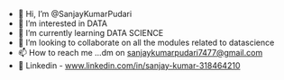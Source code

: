 - 👋 Hi, I’m @SanjayKumarPudari
- 👀 I’m interested in DATA
- 🌱 I’m currently learning DATA SCIENCE
- 💞️ I’m looking to collaborate on all the modules related to datascience 
- 📫 How to reach me ...dm on sanjaykumarpudari7477@gmail.com
- 👀 Linkedin - www.linkedin.com/in/sanjay-kumar-318464210

<!---
SanjayKumarPudari/SanjayKumarPudari is a ✨ special ✨ repository because its `README.md` (this file) appears on your GitHub profile.
You can click the Preview link to take a look at your changes.
--->

